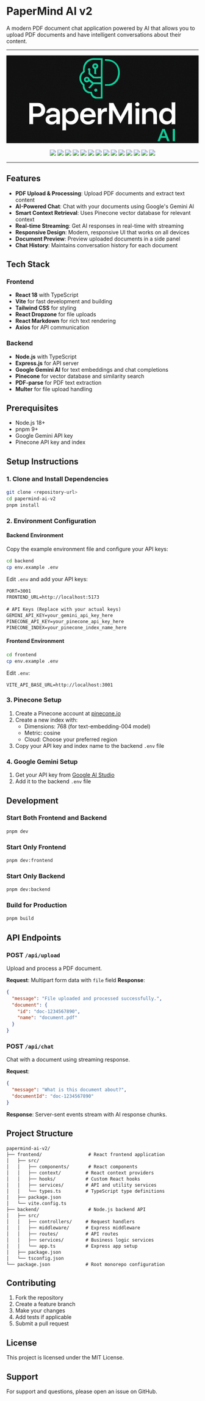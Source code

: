
# PaperMind AI v2

A modern PDF document chat application powered by AI that allows you to upload PDF documents and have intelligent conversations about their content.

---
<p align="center">
  <img src="assets/PapermindAI.png" alt="PaperMind AI" />
</p>
<p align= 'center'>
  
<img src="https://img.shields.io/badge/Powered%20By-LangChain-blueviolet?style=for-the-badge&logo=LangChain&logoColor=white" />
<img src="https://img.shields.io/badge/Vector%20Store-FAISS-blue?style=for-the-badge" />
<img src="https://img.shields.io/badge/Frontend-React/TypeScript-orange?style=for-the-badge&logo=react&logoColor=61DAFB" />
<img src="https://img.shields.io/badge/Backend-FastAPI-teal?style=for-the-badge&logo=fastapi" />
<img src="https://img.shields.io/badge/License-MIT-informational?style=for-the-badge" />
<img src="https://img.shields.io/badge/Container-Docker-2496ED?style=for-the-badge&logo=docker&logoColor=white" />
<img src="https://img.shields.io/badge/Python-3.10+-blue?style=for-the-badge&logo=python" />
<img src="https://img.shields.io/badge/Runtime-Node.js-green?style=for-the-badge&logo=node.js&logoColor=339933" />
<img src="https://img.shields.io/badge/Package%20Manager-npm-CB3837?style=for-the-badge&logo=npm&logoColor=white" />
<img src="https://img.shields.io/badge/Shell-Bash-4EAA25?style=for-the-badge&logo=gnu-bash&logoColor=white" />
<img src="https://img.shields.io/badge/Deploy-Render-46E3B7?style=for-the-badge&logo=render&logoColor=white" />
<img src="https://img.shields.io/badge/Deploy-Vercel-000000?style=for-the-badge&logo=vercel&logoColor=white" />
<img src="https://img.shields.io/badge/License-MIT-informational?style=for-the-badge" />
<img src="https://img.shields.io/badge/JavaScript-ES6+-F7DF1E?style=for-the-badge&logo=javascript&logoColor=black" />

---
## Features

- **PDF Upload & Processing**: Upload PDF documents and extract text content
- **AI-Powered Chat**: Chat with your documents using Google's Gemini AI
- **Smart Context Retrieval**: Uses Pinecone vector database for relevant context
- **Real-time Streaming**: Get AI responses in real-time with streaming
- **Responsive Design**: Modern, responsive UI that works on all devices
- **Document Preview**: Preview uploaded documents in a side panel
- **Chat History**: Maintains conversation history for each document

## Tech Stack

### Frontend
- **React 18** with TypeScript
- **Vite** for fast development and building
- **Tailwind CSS** for styling
- **React Dropzone** for file uploads
- **React Markdown** for rich text rendering
- **Axios** for API communication

### Backend
- **Node.js** with TypeScript
- **Express.js** for API server
- **Google Gemini AI** for text embeddings and chat completions
- **Pinecone** for vector database and similarity search
- **PDF-parse** for PDF text extraction
- **Multer** for file upload handling

## Prerequisites

- Node.js 18+ 
- pnpm 9+
- Google Gemini API key
- Pinecone API key and index

## Setup Instructions

### 1. Clone and Install Dependencies

```bash
git clone <repository-url>
cd papermind-ai-v2
pnpm install
```

### 2. Environment Configuration

#### Backend Environment
Copy the example environment file and configure your API keys:

```bash
cd backend
cp env.example .env
```

Edit `.env` and add your API keys:
```env
PORT=3001
FRONTEND_URL=http://localhost:5173

# API Keys (Replace with your actual keys)
GEMINI_API_KEY=your_gemini_api_key_here
PINECONE_API_KEY=your_pinecone_api_key_here
PINECONE_INDEX=your_pinecone_index_name_here
```

#### Frontend Environment
```bash
cd frontend
cp env.example .env
```

Edit `.env`:
```env
VITE_API_BASE_URL=http://localhost:3001
```

### 3. Pinecone Setup

1. Create a Pinecone account at [pinecone.io](https://pinecone.io)
2. Create a new index with:
   - Dimensions: 768 (for text-embedding-004 model)
   - Metric: cosine
   - Cloud: Choose your preferred region
3. Copy your API key and index name to the backend `.env` file

### 4. Google Gemini Setup

1. Get your API key from [Google AI Studio](https://makersuite.google.com/app/apikey)
2. Add it to the backend `.env` file

## Development

### Start Both Frontend and Backend
```bash
pnpm dev
```

### Start Only Frontend
```bash
pnpm dev:frontend
```

### Start Only Backend
```bash
pnpm dev:backend
```

### Build for Production
```bash
pnpm build
```

## API Endpoints

### POST `/api/upload`
Upload and process a PDF document.

**Request**: Multipart form data with `file` field
**Response**: 
```json
{
  "message": "File uploaded and processed successfully.",
  "document": {
    "id": "doc-1234567890",
    "name": "document.pdf"
  }
}
```

### POST `/api/chat`
Chat with a document using streaming response.

**Request**:
```json
{
  "message": "What is this document about?",
  "documentId": "doc-1234567890"
}
```

**Response**: Server-sent events stream with AI response chunks.

## Project Structure

```
papermind-ai-v2/
├── frontend/                 # React frontend application
│   ├── src/
│   │   ├── components/       # React components
│   │   ├── context/         # React context providers
│   │   ├── hooks/           # Custom React hooks
│   │   ├── services/        # API and utility services
│   │   └── types.ts         # TypeScript type definitions
│   ├── package.json
│   └── vite.config.ts
├── backend/                  # Node.js backend API
│   ├── src/
│   │   ├── controllers/     # Request handlers
│   │   ├── middleware/      # Express middleware
│   │   ├── routes/          # API routes
│   │   ├── services/        # Business logic services
│   │   └── app.ts           # Express app setup
│   ├── package.json
│   └── tsconfig.json
└── package.json             # Root monorepo configuration
```

## Contributing

1. Fork the repository
2. Create a feature branch
3. Make your changes
4. Add tests if applicable
5. Submit a pull request

## License

This project is licensed under the MIT License.

## Support

For support and questions, please open an issue on GitHub.
